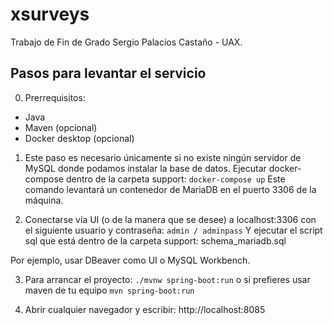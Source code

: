 # xsurveys
Trabajo de Fin de Grado Sergio Palacios Castaño - UAX.

## Pasos para levantar el servicio
0. Prerrequisitos:
* Java
* Maven (opcional)
* Docker desktop (opcional)

1. Este paso es necesario únicamente si no existe ningún servidor de MySQL donde podamos instalar la base de datos. 
Ejecutar docker-compose dentro de la carpeta support:
`docker-compose up`
Este comando levantará un contenedor de MariaDB en el puerto 3306 de la máquina.

2. Conectarse vía UI (o de la manera que se desee) a localhost:3306 con el siguiente usuario y contraseña:
`admin / adminpass`
Y ejecutar el script sql que está dentro de la carpeta support: schema_mariadb.sql

Por ejemplo, usar DBeaver como UI o MySQL Workbench.

3. Para arrancar el proyecto:
`./mvnw spring-boot:run` o si prefieres usar maven de tu equipo `mvn spring-boot:run`

4. Abrir cualquier navegador y escribir: http://localhost:8085

